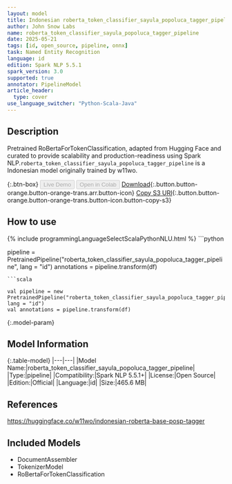 ```yaml
---
layout: model
title: Indonesian roberta_token_classifier_sayula_popoluca_tagger_pipeline pipeline RoBertaForTokenClassification from w11wo
author: John Snow Labs
name: roberta_token_classifier_sayula_popoluca_tagger_pipeline
date: 2025-05-21
tags: [id, open_source, pipeline, onnx]
task: Named Entity Recognition
language: id
edition: Spark NLP 5.5.1
spark_version: 3.0
supported: true
annotator: PipelineModel
article_header:
  type: cover
use_language_switcher: "Python-Scala-Java"
---
```


## Description

Pretrained RoBertaForTokenClassification, adapted from Hugging Face and curated to provide scalability and production-readiness using Spark NLP.`roberta_token_classifier_sayula_popoluca_tagger_pipeline` is a Indonesian model originally trained by w11wo.

{:.btn-box}
<button class="button button-orange" disabled>Live Demo</button>
<button class="button button-orange" disabled>Open in Colab</button>
[Download](https://s3.amazonaws.com/auxdata.johnsnowlabs.com/public/models/roberta_token_classifier_sayula_popoluca_tagger_pipeline_id_5.5.1_3.0_1747857837421.zip){:.button.button-orange.button-orange-trans.arr.button-icon}
[Copy S3 URI](s3://auxdata.johnsnowlabs.com/public/models/roberta_token_classifier_sayula_popoluca_tagger_pipeline_id_5.5.1_3.0_1747857837421.zip){:.button.button-orange.button-orange-trans.button-icon.button-copy-s3}

## How to use



<div class="tabs-box" markdown="1">
{% include programmingLanguageSelectScalaPythonNLU.html %}
```python

pipeline = PretrainedPipeline("roberta_token_classifier_sayula_popoluca_tagger_pipeline", lang = "id")
annotations =  pipeline.transform(df)   

```
```scala

val pipeline = new PretrainedPipeline("roberta_token_classifier_sayula_popoluca_tagger_pipeline", lang = "id")
val annotations = pipeline.transform(df)

```
</div>

{:.model-param}
## Model Information

{:.table-model}
|---|---|
|Model Name:|roberta_token_classifier_sayula_popoluca_tagger_pipeline|
|Type:|pipeline|
|Compatibility:|Spark NLP 5.5.1+|
|License:|Open Source|
|Edition:|Official|
|Language:|id|
|Size:|465.6 MB|

## References

https://huggingface.co/w11wo/indonesian-roberta-base-posp-tagger

## Included Models

- DocumentAssembler
- TokenizerModel
- RoBertaForTokenClassification